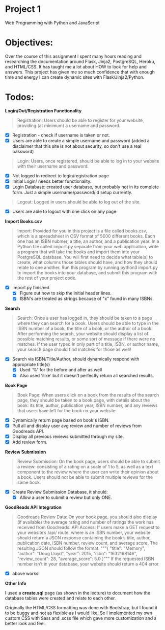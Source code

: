 # Project 1

Web Programming with Python and JavaScript

# Objectives:
Over the course of this assignment I spent many hours reading and researching the documentation around Flask, Jinja2, PostgreSQL, Heroku, and HTML/CSS. It has taught me a lot about HOW to look for help and answers. This project has given me so much confidence that with enough time and energy I can create dynamic sites with Flask/Jinja2/Python.

# Todos:
**Login/Out/Registration Functionality**
> Registration: Users should be able to register for your website, providing (at minimum) a username and password.
- [x] Registration - check if username is taken or not.
- [x] Users are able to create a simple username and password (added a disclaimer that this site is not about security, so don't use a real password)
> Login: Users, once registered, should be able to log in to your website with their username and password.
- [x] Not logged in redirect to login/registration page
- [x] Initial Login/ needs better functionality. 
- [x] Login Database: created user database, but probably not in its complete form. Just a simple username/password/id setup currently. 
> Logout: Logged in users should be able to log out of the site.
- [x] Users are able to logout with one click on any page

**Import Books.csv**
> Import: Provided for you in this project is a file called books.csv, which is a spreadsheet in CSV format of 5000 different books. Each one has an ISBN nubmer, a title, an author, and a publication year. In a Python file called import.py separate from your web application, write a program that will take the books and import them into your PostgreSQL database. You will first need to decide what table(s) to create, what columns those tables should have, and how they should relate to one another. Run this program by running python3 import.py to import the books into your database, and submit this program with the rest of your project code.
- [x] Import.py finished. 
    - [x] Figure out how to skip the initial header lines. 
    - [x] ISBN's are treated as strings because of "x" found in many ISBNs.

**Search**
> Search: Once a user has logged in, they should be taken to a page where they can search for a book. Users should be able to type in the ISBN number of a book, the title of a book, or the author of a book. After performing the search, your website should display a list of possible matching results, or some sort of message if there were no matches. If the user typed in only part of a title, ISBN, or author name, your search page should find matches for those as well!
- [x] Search via ISBN/Title/Author, should dynamically respond with appropriate title(s) 
    - [x] Used '%' for the before and after as well 
    - [x] Also used 'ilike' but it doesn't perfectly return all searched results. 

**Book Page**
> Book Page: When users click on a book from the results of the search page, they should be taken to a book page, with details about the book: its title, author, publication year, ISBN number, and any reviews that users have left for the book on your website.
- [x] Dynamically return page based on book's ISBN. 
- [x] Pull all and display user avg review and number of reviews from Goodreads API.
- [x] Display all previous reviews submitted through my site. 
- [x] Add review form. 

**Review Submission**
> Review Submission: On the book page, users should be able to submit a review: consisting of a rating on a scale of 1 to 5, as well as a text component to the review where the user can write their opinion about a book. Users should not be able to submit multiple reviews for the same book.
- [x] Create Review Submission Database, it should:
    - [x] Allow a user to submit a review but only ONE. 

**GoodReads API Integration**
>Goodreads Review Data: On your book page, you should also display (if available) the average rating and number of ratings the work has received from Goodreads.
>API Access: If users make a GET request to your website’s /api/<isbn> route, where <isbn> is an ISBN number, your website should return a JSON response containing the book’s title, author, publication date, ISBN number, review count, and average score. The resulting JSON should follow the format:
"""{
    "title": "Memory",
    "author": "Doug Lloyd",
    "year": 2015,
    "isbn": "1632168146",
    "review_count": 28,
    "average_score": 5.0
}"""
> If the requested ISBN number isn’t in your database, your website should return a 404 error.
- [x] above works!


**Other Info**

I used a **create.sql** page (as shown in the lecture) to document how the database tables were created and relate to each other.

Originally the HTML/CSS formatting was done with Bootstrap, but I found it to be buggy and not as flexible as I would like. So I implemented my own custom CSS with Sass and .scss file which gave more customization and a better look and feel.